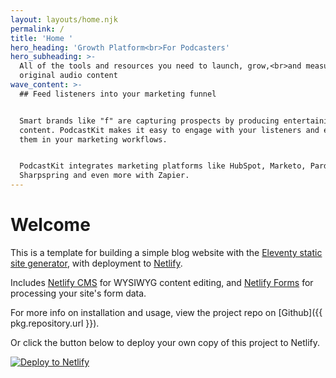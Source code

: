 ```yaml
---
layout: layouts/home.njk
permalink: /
title: 'Home '
hero_heading: 'Growth Platform<br>For Podcasters'
hero_subheading: >-
  All of the tools and resources you need to launch, grow,<br>and measure your
  original audio content
wave_content: >-
  ## Feed listeners into your marketing funnel


  Smart brands like "f" are capturing prospects by producing entertaining audio
  content. PodcastKit makes it easy to engage with your listeners and enroll
  them in your marketing workflows.


  PodcastKit integrates marketing platforms like HubSpot, Marketo, Pardot,
  Sharpspring and even more with Zapier.
---
```

# Welcome

This is a template for building a simple blog website with the [Eleventy static site generator](https://www.11ty.io), with deployment to [Netlify](https://www.netlify.com).

Includes [Netlify CMS](https://www.netlifycms.org) for WYSIWYG content editing, and [Netlify Forms](https://www.netlify.com/docs/form-handling) for processing your site's form data.

For more info on installation and usage, view the project repo on [Github]({{ pkg.repository.url }}).

Or click the button below to deploy your own copy of this project to Netlify.

[![Deploy to Netlify](https://www.netlify.com/img/deploy/button.svg)](https://app.netlify.com/start/deploy?repository=https://github.com/danurbanowicz/eleventy-netlify-boilerplate&stack=cms)
